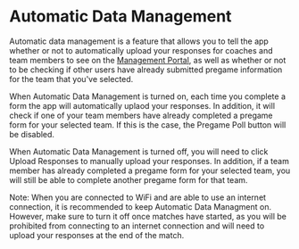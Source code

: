 # Automatic Data Management

Automatic data management is a feature that allows you to tell the app whether or not to automatically upload your responses for coaches and team members to see on the [Management Portal](https://app.gitbook.com/s/OOET5QiwzcXSGYSA6P9o/), as well as whether or not to be checking if other users have already submitted pregame information for the team that you've selected.

When Automatic Data Management is turned on, each time you complete a form the app will automatically uplaod your responses. In addition, it will check if one of your team members have already completed a pregame form for your selected team. If this is the case, the Pregame Poll button will be disabled.

When Automatic Data Management is turned off, you will need to click Upload Responses to manually upload your responses. In addition, if a team member has already completed a pregame form for your selected team, you will still be able to complete another pregame form for that team.

Note: When you are connected to WiFi and are able to use an internet connection, it is recommended to keep Automatic Data Managment on. However, make sure to turn it off once matches have started, as you will be prohibited from connecting to an internet connection and will need to upload your responses at the end of the match.

